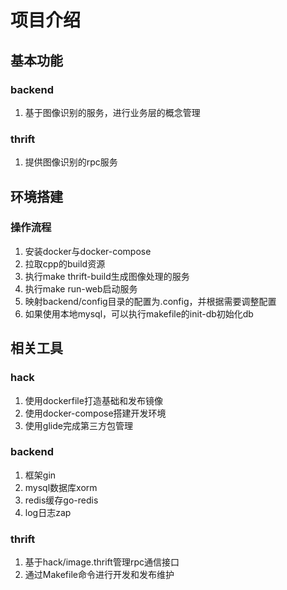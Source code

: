 # 项目介绍
## 基本功能
### backend
1. 基于图像识别的服务，进行业务层的概念管理
### thrift
1. 提供图像识别的rpc服务

## 环境搭建
### 操作流程
1. 安装docker与docker-compose
2. 拉取cpp的build资源
3. 执行make thrift-build生成图像处理的服务
4. 执行make run-web启动服务
5. 映射backend/config目录的配置为.config，并根据需要调整配置
6. 如果使用本地mysql，可以执行makefile的init-db初始化db 

## 相关工具 
### hack  
1. 使用dockerfile打造基础和发布镜像
2. 使用docker-compose搭建开发环境
3. 使用glide完成第三方包管理
### backend
1. 框架gin
2. mysql数据库xorm
3. redis缓存go-redis
4. log日志zap
### thrift
1. 基于hack/image.thrift管理rpc通信接口
2. 通过Makefile命令进行开发和发布维护
